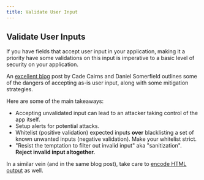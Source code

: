 ```yaml
---
title: Validate User Input
---
```


## Validate User Inputs
If you have fields that accept user input in your application, making it a priority have some validations on this input is imperative to a basic level of security on your application.

An [excellent blog][mfowler-webappsec-input] post by Cade Cairns and Daniel Somerfield outlines some of the dangers of accepting as-is user input, along with some mitigation strategies.

Here are some of the main takeaways:

* Accepting unvalidated input can lead to an attacker taking control of the app itself.
* Setup alerts for potential attacks.
* Whitelist (positive validation) expected inputs **over** blacklisting a set of known unwanted inputs (negative validation). Make your whitelist strict.
* "Resist the temptation to filter out invalid input" aka "sanitization". **Reject invalid input altogether.**

In a similar vein (and in the same blog post), take care to [encode HTML output][mfowler-webappsec-input] as well.

[mfowler-webappsec-input]: https://martinfowler.com/articles/web-security-basics.html#RejectUnexpectedFormInput

[mfowler-webappsec-input]: https://martinfowler.com/articles/web-security-basics.html#EncodeHtmlOutput


